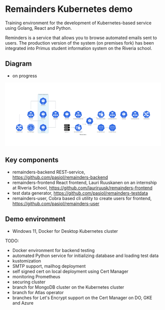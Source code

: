 # Remainders Kubernetes demo

Training environment for the development of Kubernetes-based service using Golang, React and Python.

Reminders is a service that allows you to browse automated emails sent to users. The production version of the system (on premises fork) has been integrated into Primus student information system on the Riveria school.

## Diagram

- on progress

![Diagram](diagram/remainders.png)

## Key components

- remainders-backend REST-service, https://github.com/pasiol/remainders-backend
- remainders-frontend React frontend, Lauri Ruuskanen on an internship at Riveria School, https://github.com/lauriruusk/remainders-frontend
- test data generator, https://github.com/pasiol/remainders-testdata
- remainders-user, Cobra based cli utility to create users for frontend, https://github.com/pasiol/remainders-user

## Demo environment

- Windows 11, Docker for Desktop Kubernetes cluster

TODO:

- Docker environment for backend testing
- automated Python service for initializing database and loading test data
- kustomization
- SMTP support, mailhog deployment
- self signed cert on local deployment using Cert Manager
- monitoring Prometheus
- securing cluster
- branch for MongoDB cluster on the Kubernetes cluster 
- branch for Atlas operator
- branches for Let's Encrypt support on the Cert Manager on DO, GKE and Azure